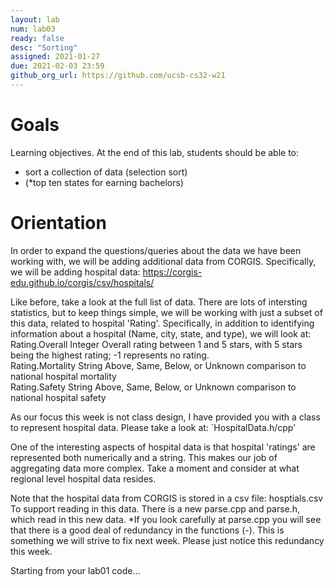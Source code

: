 ```yaml
---
layout: lab
num: lab03	
ready: false
desc: "Sorting"
assigned: 2021-01-27 
due: 2021-02-03 23:59
github_org_url: https://github.com/ucsb-cs32-w21
---
```


Goals
=====

Learning objectives. At the end of this lab, students should be able to:

-   sort a collection of data (selection sort)
- (*top ten states for earning bachelors)

Orientation
============
In order to expand the questions/queries about the data we have been working with, we will be adding additional data from CORGIS.
Specifically, we will be adding hospital data: https://corgis-edu.github.io/corgis/csv/hospitals/

Like before, take a look at the full list of data.  There are lots of intersting statistics, but to keep things simple, we will be working 
with just a subset of this data, related to hospital 'Rating'.  Specifically, in addition to identifying information about a hospital 
(Name, city, state, and type), we will look  at:<br>
Rating.Overall	Integer 	Overall rating between 1 and 5 stars, with 5 stars being the highest rating; -1 represents no rating. 	<br>
Rating.Mortality 	String 	Above, Same, Below, or Unknown comparison to national hospital mortality <br>
Rating.Safety 	String 	Above, Same, Below, or Unknown comparison to national hospital safety 	<br>

As our focus this week is not class design, I have provided you with a class to represent hospital data.  Please take a look at:
`HospitalData.h/cpp'

One of the interesting aspects of hospital data is that hospital 'ratings' are represented both numerically and a string.  This makes our job of 
aggregating data more complex.  Take a moment and consider at what regional level hospital data resides.

Note that the hospital data from CORGIS is stored in a csv file: hosptials.csv
To support reading in this data.  There is a new parse.cpp and parse.h, which read in this new data. *If you look carefully at parse.cpp you will
see that there is a good deal of redundancy in the functions (-).  This is something we will strive to fix next week.  Please just notice this redundancy 
this week.


Starting from your lab01 code...
